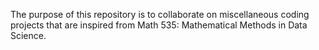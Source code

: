 The purpose of this repository is to collaborate on miscellaneous coding projects that are inspired from Math 535: Mathematical Methods in Data Science. 
